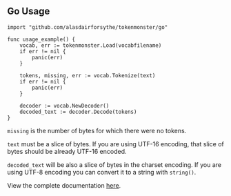 ## Go Usage

```
import "github.com/alasdairforsythe/tokenmonster/go"

func usage_example() {
	vocab, err := tokenmonster.Load(vocabfilename)
	if err != nil {
		panic(err)
	}

	tokens, missing, err := vocab.Tokenize(text)
	if err != nil {
		panic(err)
	}
	
	decoder := vocab.NewDecoder()
	decoded_text := decoder.Decode(tokens)
}
```

`missing` is the number of bytes for which there were no tokens.

`text` must be a slice of bytes. If you are using UTF-16 encoding, that slice of bytes should be already UTF-16 encoded.

`decoded_text` will be also a slice of bytes in the charset encoding. If you are using UTF-8 encoding you can convert it to a string with `string()`.

View the complete documentation [here](https://pkg.go.dev/github.com/alasdairforsythe/tokenmonster/go).
